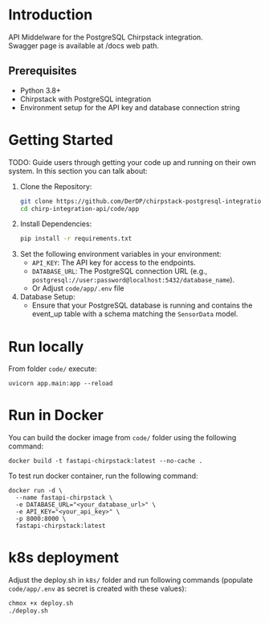 # Introduction 

API Middelware for the PostgreSQL Chirpstack integration.	
Swagger page is available at /docs web path.

## Prerequisites

- Python 3.8+
- Chirpstack with PostgreSQL integration
- Environment setup for the API key and database connection string

# Getting Started
TODO: Guide users through getting your code up and running on their own system. In this section you can talk about:
1. Clone the Repository:
   ```bash
   git clone https://github.com/DerDP/chirpstack-postgresql-integration-api
   cd chirp-integration-api/code/app
2.	Install Dependencies:
	```bash
	pip install -r requirements.txt
	```
3.	Set the following environment variables in your environment:
	- `API_KEY`: The API key for access to the endpoints.
	- `DATABASE_URL`: The PostgreSQL connection URL (e.g., `postgresql://user:password@localhost:5432/database_name`).
	- Or Adjust `code/app/.env` file
4.	Database Setup:	 	
	- Ensure that your PostgreSQL database is running and contains the event_up table with a schema matching the `SensorData` model.


# Run locally

From folder `code/` execute:


	uvicorn app.main:app --reload
	

# Run in Docker

You can build the docker image from `code/` folder using the following command:
	

	docker build -t fastapi-chirpstack:latest --no-cache .


To test run docker container, run the following command:

```
docker run -d \
  --name fastapi-chirpstack \
  -e DATABASE_URL="<your_database_url>" \
  -e API_KEY="<your_api_key>" \
  -p 8000:8000 \
  fastapi-chirpstack:latest
```

# k8s deployment
Adjust the deploy.sh in `k8s/` folder and run following commands (populate `code/app/.env` as secret is created with these values):

```bash
chmox +x deploy.sh
./deploy.sh


